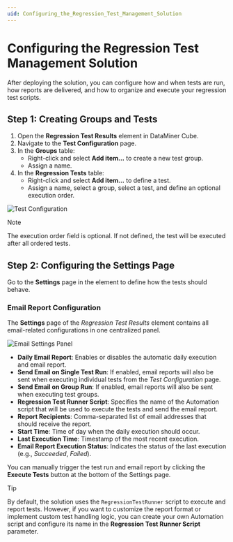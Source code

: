 ```yaml
---
uid: Configuring_the_Regression_Test_Management_Solution
---
```


# Configuring the Regression Test Management Solution

After deploying the solution, you can configure how and when tests are run, how reports are delivered, and how to organize and execute your regression test scripts.

## Step 1: Creating Groups and Tests

1. Open the **Regression Test Results** element in DataMiner Cube.
2. Navigate to the **Test Configuration** page.
3. In the **Groups** table:
   - Right-click and select **Add item...** to create a new test group.
   - Assign a name.
4. In the **Regression Tests** table:
   - Right-click and select **Add item...** to define a test.
   - Assign a name, select a group, select a test, and define an optional execution order.

![Test Configuration](~/solutions/images/Regression_Test_Configuration.png)

> [!NOTE]
> The execution order field is optional. If not defined, the test will be executed after all ordered tests.

## Step 2: Configuring the Settings Page

Go to the **Settings** page in the element to define how the tests should behave.

### Email Report Configuration

The **Settings** page of the *Regression Test Results* element contains all email-related configurations in one centralized panel.

![Email Settings Panel](~/solutions/images/Regression_Test_Settings_.png)

- **Daily Email Report**: Enables or disables the automatic daily execution and email report.
- **Send Email on Single Test Run**: If enabled, email reports will also be sent when executing individual tests from the *Test Configuration* page.
- **Send Email on Group Run**: If enabled, email reports will also be sent when executing test groups.
- **Regression Test Runner Script**: Specifies the name of the Automation script that will be used to execute the tests and send the email report.
- **Report Recipients**: Comma-separated list of email addresses that should receive the report.
- **Start Time**: Time of day when the daily execution should occur.
- **Last Execution Time**: Timestamp of the most recent execution.
- **Email Report Execution Status**: Indicates the status of the last execution (e.g., *Succeeded*, *Failed*).

You can manually trigger the test run and email report by clicking the **Execute Tests** button at the bottom of the Settings page.

> [!TIP]
> By default, the solution uses the `RegressionTestRunner` script to execute and report tests. However, if you want to customize the report format or implement custom test handling logic, you can create your own Automation script and configure its name in the **Regression Test Runner Script** parameter.
